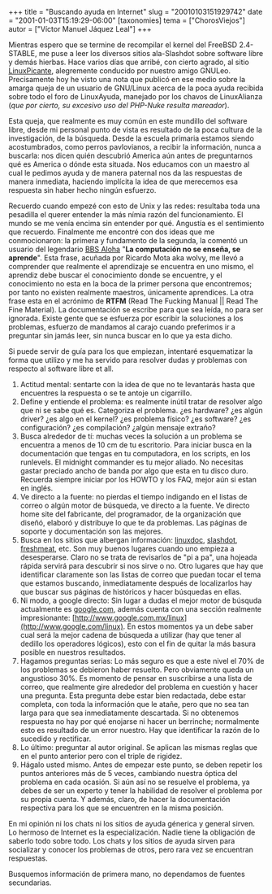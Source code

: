 +++
title = "Buscando ayuda en Internet"
slug = "20010103151929742"
date = "2001-01-03T15:19:29-06:00"
[taxonomies]
tema = ["ChorosViejos"]
autor = ["Víctor Manuel Jáquez Leal"]
+++

Mientras espero que se termine de recompilar el kernel del FreeBSD
2.4-STABLE, me puse a leer los diversos sitios ala-Slashdot sobre
software libre y demás hierbas. Hace varios días que arribé, con cierto
agrado, al sitio [LinuxPicante](http://www.linuxpicante.org),
alegremente conducido por nuestro amigo GNULeo. Precisamente hoy he
visto una nota que publicó en ese medio sobre la amarga queja de un
usuario de GNU/Linux acerca de la poca ayuda recibida sobre todo el foro
de LinuxAyuda, manejado por los chavos de LinuxAlianza (*que por cierto,
su excesivo uso del PHP-Nuke resulta mareador*).

Esta queja, que realmente es muy común en este mundillo del software
libre, desde mi personal punto de vista es resultado de la poca cultura
de la investigación, de la búsqueda. Desde la escuela primaria estamos
siendo acostumbrados, como perros pavlovianos, a recibir la información,
nunca a buscarla: nos dicen quién descubrió America aún antes de
preguntarnos qué es America o dónde esta situada. Nos educamos con un
maestro al cual le pedimos ayuda y de manera paternal nos da las
respuestas de manera inmediata, haciendo implícita la idea de que
merecemos esa respuesta sin haber hecho ningún esfuerzo.

<!-- more -->
Recuerdo cuando empezé con esto de Unix y las redes: resultaba toda una
pesadilla el querer entender la más nímia razón del funcionamiento. El
mundo se me venía encima sin entender por qué. Angustía es el
sentimiento que recuerdo. Finalmente me encontré con dos ideas que me
conmocionaron: la primera y fundamento de la segunda, la comentó un
usuario del legendario [BBS Aloha](telnet://alohabbs.org.mx) "**La
computación no se enseña, se aprende**". Esta frase, acuñada por Ricardo
Mota aka wolvy, me llevó a comprender que realmente el aprendizaje se
encuentra en uno mismo, el aprendiz debe buscar el conocimiento donde se
encuentre, y el conocimiento no esta en la boca de la primer persona que
encontremos; por tanto no existen realmente maestros, únicamente
aprendices. La otra frase esta en el acrónimo de **RTFM** (Read The
Fucking Manual \|\| Read The Fine Material). La documentación se escribe
para que sea leída, no para ser ignorada. Existe gente que se esfuerza
por escribir la soluciones a los problemas, esfuerzo de mandamos al
carajo cuando preferimos ir a preguntar sin jamás leer, sin nunca buscar
en lo que ya esta dicho.

Si puede servir de guía para los que empiezan, intentaré esquematizar la
forma que utilizo y me ha servido para resolver dudas y problemas con
respecto al software libre et all.

1.  Actitud mental: sentarte con la idea de que no te levantarás hasta
    que encuentres la respuesta o se te antoje un cigarrillo.
2.  Define y entiende el problema: es realmente inútil tratar de
    resolver algo que ni se sabe qué es. Categoriza el problema. ¿es
    hardware? ¿es algún driver? ¿es algo en el kernel? ¿es problema
    físico? ¿es software? ¿es configuración? ¿es compilación? ¿algún
    mensaje extraño?
3.  Busca alrededor de tí: muchas veces la solución a un problema se
    encuentra a menos de 10 cm de tu escritorio. Para iniciar busca en
    la documentación que tengas en tu computadora, en los scripts, en
    los runlevels. El midnight commander es tu mejor aliado. No
    necesitas gastar preciado ancho de banda por algo que esta en tu
    disco duro. Recuerda siempre iniciar por los HOWTO y los FAQ, mejor
    aún si estan en inglés.
4.  Ve directo a la fuente: no pierdas el tiempo indigando en el listas
    de correo o algún motor de búsqueda, ve directo a la fuente. Ve
    directo home site del fabricante, del programador, de la
    organización que diseñó, elaboró y distribuye lo que te da
    problemas. Las páginas de soporte y documentación son las mejores.
5.  Busca en los sitios que albergan información:
    [linuxdoc](http://www.linuxdoc.org),
    [slashdot](http://www.slashdot.org),
    [freshmeat](http://www.freshmeat.net), etc. Son muy buenos lugares
    cuando uno empieza a desesperarse. Claro no se trata de revisarlos
    de "pi a pa", una hojeada rápida servirá para descubrir si nos sirve
    o no. Otro lugares que hay que identificar claramente son las listas
    de correo que puedan tocar el tema que estamos buscando,
    inmediatamente después de localizarlos hay que buscar sus páginas de
    históricos y hacer búsquedas en ellas.
6.  Ni modo, a google directo: Sin lugar a dudas el mejor motor de
    búsquda actualmente es [google.com](http://www.google.com), además
    cuenta con una sección realmente impresionante:
    [http://www.google.com.mx/linux](http://www.google.com/linux). En
    estos momentos ya un debe saber cual será la mejor cadena de
    búsqueda a utilizar (hay que tener al dedillo los operadores
    lógicos), esto con el fin de quitar la más basura posible en
    nuestros resultados.
7.  Hagamos preguntas serias: Lo más seguro es que a este nivel el 70%
    de los problemas se debieron haber resuelto. Pero obviamente queda
    un angustioso 30%. Es momento de pensar en suscribirse a una lista
    de correo, que realmente gire alrededor del problema en cuestión y
    hacer una pregunta. Esta pregunta debe estar bien redactada, debe
    estar completa, con toda la información que le atañe, pero que no
    sea tan larga para que sea inmediatamente descartada. Si no
    obtenemos respuesta no hay por qué enojarse ni hacer un berrinche;
    normalmente esto es resultado de un error nuestro. Hay que
    identificar la razón de lo sucedido y rectificar.
8.  Lo último: preguntar al autor original. Se aplican las mismas reglas
    que en el punto anterior pero con el triple de rigidez.
9.  Hágalo usted mismo. Antes de empezar este punto, se deben repetir
    los puntos anteriores más de 5 veces, cambiando nuestra óptica del
    problema en cada ocasión. Si aún así no se resuelve el problema, ya
    debes de ser un experto y tener la habilidad de resolver el problema
    por su propia cuenta. Y además, claro, de hacer la documentación
    respectiva para los que se encuentren en la misma posición.

En mi opinión ni los chats ni los sitios de ayuda génerica y general
sirven. Lo hermoso de Internet es la especialización. Nadie tiene la
obligación de saberlo todo sobre todo. Los chats y los sitios de ayuda
sirven para socializar y conocer los problemas de otros, pero rara vez
se encuentran respuestas.

Busquemos información de primera mano, no dependamos de fuentes
secundarias.

